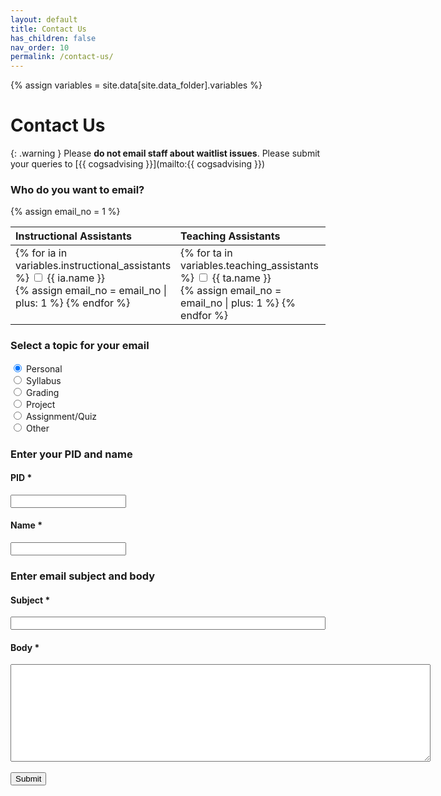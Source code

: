 ```yaml
---
layout: default
title: Contact Us
has_children: false
nav_order: 10
permalink: /contact-us/
---
```


{% assign variables = site.data[site.data_folder].variables %}

# Contact Us

{: .warning }
Please **do not email staff about waitlist issues**. Please submit your queries to [{{ cogsadvising }}](mailto:{{ cogsadvising }})

<div>
<h3> Who do you want to email? </h3>
{% assign email_no = 1 %}
<table style="table-layout: fixed; text-align: left; width: 100%; vertical-align: top; border-collapse: collapse;">
<colspan>
<col style="width: 33%;">
<col style="width: 34%;">
<col style="width: 33%;">
</colspan>
<thead>
<tr class="header">
<th> Instructional Assistants </th>
<th> Teaching Assistants </th>
<th> Instructor </th>
</tr>
</thead>
<tbody>
<tr>
<td style="vertical-align: top"> {% for ia in variables.instructional_assistants %} <input type="checkbox" id="email{{ email_no }}" name="email{{ email_no }}" value="{{ ia.email }}"> <label for="email{{ email_no }}"> {{ ia.name }} </label> <br/> {% assign email_no = email_no | plus: 1 %} {% endfor %} </td>
<td style="vertical-align: top"> {% for ta in variables.teaching_assistants %} <input type="checkbox" id="email{{ email_no }}" name="email{{ email_no }}" value="{{ ta.email }}"> <label for="email{{ email_no }}"> {{ ta.name }} </label> <br/> {% assign email_no = email_no | plus: 1 %}  {% endfor %}</td>
<td style="vertical-align: top"> <input type="checkbox" id="email{{ email_no }}" name="email{{ email_no }}" value="{{ variables.instructor.email }}"> <label for="email{{ email_no }}"> {{ variables.instructor.name }} </label> </td>
</tr>
</tbody>
</table>
<h3> Select a topic for your email </h3>
<input type="radio" id="personal" name="topic" value="Personal" checked>
<label for="personal">Personal</label> <br/>
<input type="radio" id="syllabus" name="topic" value="Syllabus">
<label for="syllabus">Syllabus</label> <br/>
<input type="radio" id="grading" name="topic" value="Grading">
<label for="grading">Grading</label> <br/>
<input type="radio" id="project" name="topic" value="Project">
<label for="project">Project</label> <br/>
<input type="radio" id="assgquiz" name="topic" value="Assg/Quiz">
<label for="assgquiz">Assignment/Quiz</label> <br/>
<input type="radio" id="other" name="topic" value="Other">
<label for="other">Other</label> 
<h3> Enter your PID and name </h3>
<label for="pid"><h4>PID *</h4></label>
<input type="text" name="pid" value="" required>
<label for="name"><h4>Name *</h4></label>
<input type="text" name="name" value="" required>
<h3> Enter email subject and body </h3>
<label for="subject"><h4>Subject *</h4></label>
<input style="width:100%;" type="text" id="subject" value="" required>
<label for="body"><h4>Body *</h4></label>
<textarea name="body" rows="10" cols="81" value="" required></textarea> <br/> <br/>
<input type="button" value="Submit" onclick="mail(this.parentNode)">
</div>

<script language="javascript">
function mail(form) {
    var inputs = form.getElementsByTagName("input");
    var emails = [];
    var pid = inputs["pid"].value;
    var name = inputs["name"].value;
    var subject = "[COGS9]" + "[";
    for (var i = 0; i < inputs.length; i++) {
        if (inputs[i].type == "checkbox" && inputs[i].checked) {
            emails.push(inputs[i].value);
        }
        if (inputs[i].type == "radio" && inputs[i].checked) {
            subject += inputs[i].value + "] ";
        }
    }
    subject += inputs["subject"].value;
    var body = "PID: " + pid + "\nName: " + name + "\n\n" + form.getElementsByTagName("textarea")[0].value;
    var url = "mailto:" + emails.join(",") + "?subject=" + subject + "&body=" + body;
    window.location.href = encodeURI(url);
}
</script>
